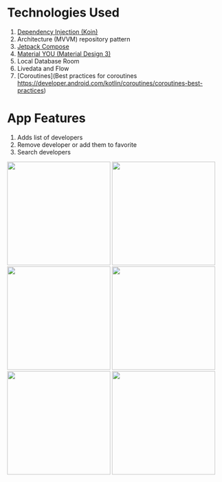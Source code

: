 # Technologies Used

1. [Dependency Injection (Koin)](https://insert-koin.io/docs/reference/koin-android/compose/)
2. Architecture (MVVM) repository pattern
3. [Jetpack Compose](https://developer.android.com/jetpack/compose)
4. [Material YOU (Material Design 3)](https://m3.material.io/components/navigation-bar/implementation/android)
5. Local Database Room
6. Livedata and Flow
7. [Coroutines](Best practices for coroutines https://developer.android.com/kotlin/coroutines/coroutines-best-practices)

# App Features

1. Adds list of developers
2. Remove developer or add them to favorite
3. Search developers

<p float="left">
<img src="https://github.com/ghaleprachan/room-db-with-koin/blob/main/imgs/delete_dialog.jpg?raw=true" width="240" height="auto">
<img src="https://github.com/ghaleprachan/room-db-with-koin/blob/main/imgs/home.jpg?raw=true" width="240" height="auto">
<img src="https://github.com/ghaleprachan/room-db-with-koin/blob/main/imgs/user_list.jpg?raw=true" width="240" height="auto">
<img src="https://github.com/ghaleprachan/room-db-with-koin/blob/main/imgs/fav_list.jpg?raw=true" width="240" height="auto">
<img src="https://github.com/ghaleprachan/room-db-with-koin/blob/main/imgs/no_data_ui.jpg?raw=true" width="240" height="auto">
<img src="https://github.com/ghaleprachan/room-db-with-koin/blob/main/imgs/search_screen.jpg?raw=true" width="240" height="auto">
</p>

